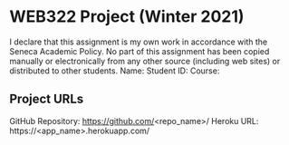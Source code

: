 # WEB322 Project (Winter 2021)

I declare that this assignment is my own work in accordance with
the Seneca Academic Policy. No part of this assignment has been
copied manually or electronically from any other source
(including web sites) or distributed to other students.
Name:
Student ID:
Course:

## Project URLs

GitHub Repository: https://github.com/<repo_name>/
Heroku URL: https://<app_name>.herokuapp.com/
